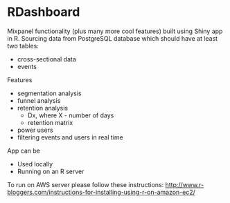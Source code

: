 # RDashboard
Mixpanel functionality (plus many more cool features) built using Shiny app in R. 
Sourcing data from PostgreSQL database which should have at least two tables:
* cross-sectional data
* events

Features
* segmentation analysis
* funnel analysis
* retention analysis
  * Dx, where X - number of days
  * retention matrix
* power users
* filtering events and users in real time


App can be
* Used locally
* Running on an R server

To run on AWS server please follow these instructions:
http://www.r-bloggers.com/instructions-for-installing-using-r-on-amazon-ec2/

